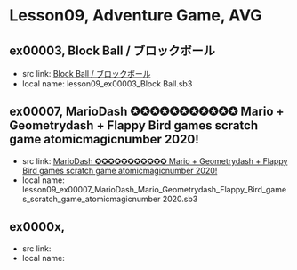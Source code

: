 # Lesson09, Adventure Game, AVG

## ex00003, Block Ball / ブロックボール

+ src link: [Block Ball / ブロックボール](https://scratch.mit.edu/projects/370047531/)
+ local name: lesson09_ex00003_Block Ball.sb3

## ex00007, MarioDash ✪✪✪✪✪✪✪✪✪✪✪ Mario + Geometrydash + Flappy Bird games scratch game atomicmagicnumber 2020!

+ src link: [MarioDash ✪✪✪✪✪✪✪✪✪✪✪ Mario + Geometrydash + Flappy Bird games scratch game atomicmagicnumber 2020!](https://scratch.mit.edu/projects/357390177/)
+ local name: lesson09_ex00007_MarioDash_Mario_Geometrydash_Flappy_Bird_games_scratch_game_atomicmagicnumber 2020.sb3



## ex0000x,

+ src link: 
+ local name: 

